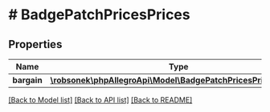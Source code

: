 # # BadgePatchPricesPrices

## Properties

Name | Type | Description | Notes
------------ | ------------- | ------------- | -------------
**bargain** | [**\robsonek\phpAllegroApi\Model\BadgePatchPricesPricesBargain**](BadgePatchPricesPricesBargain.md) |  | [optional]

[[Back to Model list]](../../README.md#models) [[Back to API list]](../../README.md#endpoints) [[Back to README]](../../README.md)
